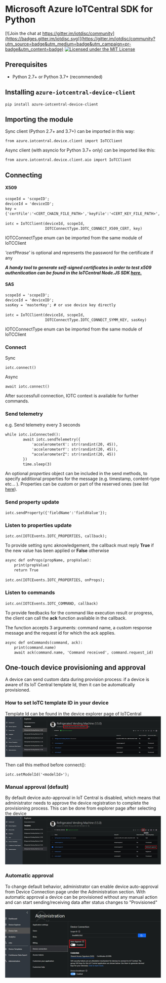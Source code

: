 # Microsoft Azure IoTCentral SDK for Python

[![Join the chat at https://gitter.im/iotdisc/community](https://badges.gitter.im/iotdisc.svg)](https://gitter.im/iotdisc/community?utm_source=badge&utm_medium=badge&utm_campaign=pr-badge&utm_content=badge)
[![Licensed under the MIT License](https://img.shields.io/badge/License-MIT-blue.svg)](https://github.com/lucadruda/iotc-python-device-client/blob/master/LICENSE)


## Prerequisites
+ Python 2.7+ or Python 3.7+ (recommended)

## Installing `azure-iotcentral-device-client`

```
pip install azure-iotcentral-device-client
```

## Importing the module
Sync client (Python 2.7+ and 3.7+) can be imported in this way:

```
from azure.iotcentral.device.client import IoTCClient
```
Async client (with asyncio for Python 3.7+ only) can be imported like this:

```
from azure.iotcentral.device.client.aio import IoTCClient
```

## Connecting

#### X509
```
scopeId = 'scopeID';
deviceId = 'deviceID';
key = {'certFile':'<CERT_CHAIN_FILE_PATH>','keyFile':'<CERT_KEY_FILE_PATH>','certPhrase':'<CERT_PASSWORD>'}

iotc = IoTCClient(deviceId, scopeId,
                  IOTCConnectType.IOTC_CONNECT_X509_CERT, key)
```
IOTCConnectType enum can be imported from the same module of IoTCClient

_'certPhrase'_ is optional and represents the password for the certificate if any

**_A handy tool to generate self-signed certificates in order to test x509 authentication can be found in the IoTCentral Node.JS SDK [here.](https://github.com/lucadruda/iotc-nodejs-device-client#generate-x509-certificates)_**


#### SAS
```
scopeId = 'scopeID';
deviceId = 'deviceID';
sasKey = 'masterKey'; # or use device key directly

iotc = IoTCClient(deviceId, scopeId,
                  IOTCConnectType.IOTC_CONNECT_SYMM_KEY, sasKey)
```
IOTCConnectType enum can be imported from the same module of IoTCClient

### Connect
Sync
```
iotc.connect()
```
Async
```
await iotc.connect()
```
After successfull connection, IOTC context is available for further commands.


### Send telemetry

e.g. Send telemetry every 3 seconds
```
while iotc.isConnected():
        await iotc.sendTelemetry({
            'accelerometerX': str(randint(20, 45)),
            'accelerometerY': str(randint(20, 45)),
            "accelerometerZ": str(randint(20, 45))
        })
        time.sleep(3)
```
An optional *properties* object can be included in the send methods, to specify additional properties for the message (e.g. timestamp, content-type etc... ).
Properties can be custom or part of the reserved ones (see list [here](https://github.com/Azure/azure-iot-sdk-csharp/blob/master/iothub/device/src/MessageSystemPropertyNames.cs#L36)).

### Send property update
```
iotc.sendProperty({'fieldName':'fieldValue'});
```
### Listen to properties update
```
iotc.on(IOTCEvents.IOTC_PROPERTIES, callback);
```
To provide setting sync aknowledgement, the callback must reply **True** if the new value has been applied or **False** otherwise
```
async def onProps(propName, propValue):
    print(propValue)
    return True

iotc.on(IOTCEvents.IOTC_PROPERTIES, onProps);
```

### Listen to commands
```
iotc.on(IOTCEvents.IOTC_COMMAND, callback)
```
To provide feedbacks for the command like execution result or progress, the client can call the **ack** function available in the callback.

The function accepts 3 arguments: command name, a custom response message and the request id for which the ack applies.
```
async def onCommands(command, ack):
    print(command.name)
    await ack(command.name, 'Command received', command.request_id)
```

## One-touch device provisioning and approval
A device can send custom data during provision process: if a device is aware of its IoT Central template Id, then it can be automatically provisioned.

### How to set IoTC template ID in your device
Template Id can be found in the device explorer page of IoTCentral
![Img](assets/modelId.jpg)

Then call this method before connect():

```
iotc.setModelId('<modelId>');
```

### Manual approval (default)
By default device auto-approval in IoT Central is disabled, which means that administrator needs to approve the device registration to complete the provisioning process.
This can be done from explorer page after selecting the device
![Img](assets/manual_approval.jpg)


### Automatic approval
To change default behavior, administrator can enable device auto-approval from Device Connection page under the Administration section.
With automatic approval a device can be provisioned without any manual action and can start sending/receiving data after status changes to "Provisioned"

![Img](assets/auto_approval.jpg)
